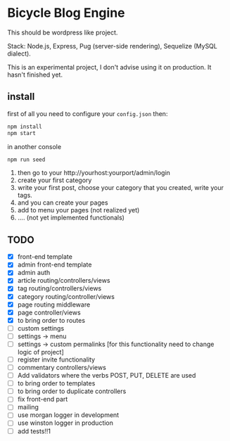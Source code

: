 # Bicycle Blog Engine

This should be wordpress like project.

Stack: Node.js, Express, Pug (server-side rendering), Sequelize (MySQL dialect).  

This is an experimental project, I don't advise using it on production. It hasn't finished yet. 

## install
first of all you need to configure your `config.json` then:
```bash
npm install
npm start
```
in another console
```bash
npm run seed
```

1. then go to your http://yourhost:yourport/admin/login
2. create your first category
3. write your first post, choose your category that you created, write your tags.
4. and you can create your pages
5. add to menu your pages (not realized yet)
6. .... (not yet implemented functionals)

## TODO
- [x] front-end template
- [x] admin front-end template
- [x] admin auth
- [x] article routing/controllers/views
- [x] tag routing/controllers/views
- [x] category routing/controller/views
- [x] page routing middleware
- [x] page controller/views
- [x] to bring order to routes
- [ ] custom settings
- [ ] settings -> menu
- [ ] settings -> custom permalinks [for this functionality need to change logic of project]
- [ ] register invite functionality
- [ ] commentary controllers/views
- [ ] Add validators where the verbs POST, PUT, DELETE are used
- [ ] to bring order to templates
- [ ] to bring order to duplicate controllers
- [ ] fix front-end part
- [ ] mailing
- [ ] use morgan logger in development
- [ ] use winston logger in production
- [ ] add tests!!1
